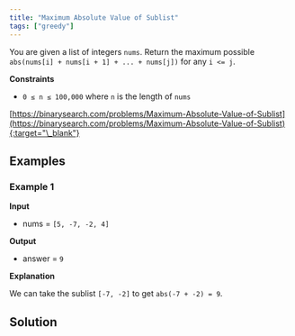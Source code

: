 ```yaml
---
title: "Maximum Absolute Value of Sublist"
tags: ["greedy"]
---
```


You are given a list of integers `nums`. Return the maximum possible `abs(nums[i] + nums[i + 1] + ... + nums[j])` for any `i <= j`.

**Constraints**

- `0 ≤ n ≤ 100,000` where `n` is the length of `nums`

[https://binarysearch.com/problems/Maximum-Absolute-Value-of-Sublist](https://binarysearch.com/problems/Maximum-Absolute-Value-of-Sublist){:target="\_blank"}

## Examples

### Example 1

**Input**

- nums = `[5, -7, -2, 4]`

**Output**

- answer = `9`

**Explanation**

We can take the sublist `[-7, -2]` to get `abs(-7 + -2) = 9`.

## Solution

<script src="https://gist.github.com/yaeba/16da7be5123724fcf6eccc25581cef5a.js?file=Maximum-Absolute-Value-of-Sublist.cpp"></script>

